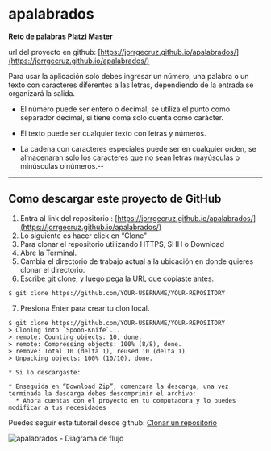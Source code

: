 [](./)
# apalabrados
**Reto de palabras Platzi Master**

url del proyecto en github: [https://jorrgecruz.github.io/apalabrados/](https://jorrgecruz.github.io/apalabrados/)


Para usar la aplicación solo debes ingresar un número, una palabra o un texto con caracteres diferentes a las letras, dependiendo de la entrada se organizará la salida.

* El número puede ser entero o decimal, se utiliza el punto como separador decimal, si tiene coma solo cuenta como carácter.

* El texto puede ser cualquier texto con letras y números.

* La cadena con caracteres especiales puede ser en cualquier orden, se almacenaran solo los caracteres que no sean letras mayúsculas o minúsculas o números.--
---
## Como descargar este proyecto de GitHub
1. Entra al link del repositorio :  [https://jorrgecruz.github.io/apalabrados/](https://jorrgecruz.github.io/apalabrados/)
2. Lo siguiente es hacer click en “Clone” 
3. Para clonar el repositorio utilizando HTTPS, SHH o Download
4. Abre la Terminal.
5. Cambia el directorio de trabajo actual a la ubicación en donde quieres clonar el directorio.
6. Escribe git clone, y luego pega la URL que copiaste antes.
```
$ git clone https://github.com/YOUR-USERNAME/YOUR-REPOSITORY
```
7. Presiona Enter para crear tu clon local.
```
$ git clone https://github.com/YOUR-USERNAME/YOUR-REPOSITORY
> Cloning into `Spoon-Knife`...
> remote: Counting objects: 10, done.
> remote: Compressing objects: 100% (8/8), done.
> remove: Total 10 (delta 1), reused 10 (delta 1)
> Unpacking objects: 100% (10/10), done.
```
    * Si lo descargaste:

    * Enseguida en “Download Zip”, comenzara la descarga, una vez terminada la descarga debes descomprimir el archivo:
      * Ahora cuentas con el proyecto en tu computadora y lo puedes modificar a tus necesidades 
    
Puedes seguir este tutorail desde github: 
[Clonar un repositorio](https://docs.github.com/es/repositories/creating-and-managing-repositories/cloning-a-repository)


![apalabrados -  Diagrama de flujo](https://user-images.githubusercontent.com/68938473/137424850-7d899472-e21d-4dfa-b7fc-5769f137dbde.png)


